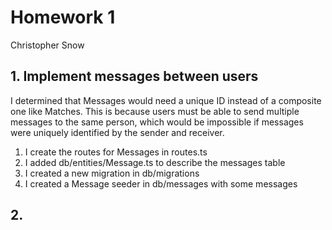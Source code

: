 # Homework 1
Christopher Snow

## 1. Implement messages between users

I determined that Messages would need a unique ID instead of a
composite one like Matches. This is because users must be able
to send multiple messages to the same person, which would be
impossible if messages were uniquely identified by the sender
and receiver.

1. I create the routes for Messages in routes.ts
2. I added db/entities/Message.ts to describe the messages table
3. I created a new migration in db/migrations
4. I created a Message seeder in db/messages with some messages


## 2. 


